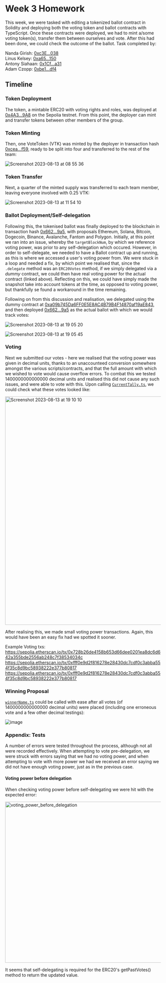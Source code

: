 # Week 3 Homework

This week, we were tasked with editing a tokenized ballot contract in Solidity and deploying both the voting token and ballot contracts with TypeScript. Once these contracts were deployed, we had to mint a/some voting token(s), transfer them between ourselves and vote. After this had been done, we could check the outcome of the ballot. Task completed by:

Nanda Girish: [0xc3E...038](https://sepolia.etherscan.io/address/0xc3Ef2b9e4D9EAa4Efa28919213959CdD7E86B038)                                                                                                    
Linus Kelsey: [0xa65...150](https://sepolia.etherscan.io/address/0xa65b289a1F8AFA8105133523F0B912c6D5Fc1150)                                                                                                    
Antony Siahaan: [0x1Cf...a31](https://sepolia.etherscan.io/address/0x1Cf2ed52a7E6b4E8254f55624c85ed5958308a31)                                                                                                  
Adam Czopp: [0xbe1...df4](https://sepolia.etherscan.io/address/0xbe124408de4a263d0e746e9db41744f66c3e5df4)

## Timeline

### Token Deployment

The token, a mintable ERC20 with voting rights and roles, was deployed at [0x4A3...9A8](https://sepolia.etherscan.io/address/0x4A3f928B2909C33A8c27400F109f3C07FB5aE9A8) on the Sepolia testnet. From this point, the deployer can mint and transfer tokens between other members of the group.

### Token Minting

Then, one VoteToken (VTK) was minted by the deployer in transaction hash [0xcea...f59](https://sepolia.etherscan.io/tx/0xcea65fa47cc7f7ea7db14c2462d5cb310d5eff2a4b059038e294d66c85069f59), ready to be split into four and transferred to the rest of the team:

![Screenshot 2023-08-13 at 08 55 36](https://github.com/Encode-Solidity-Q2-2PM-2023-Group-4/Week-3-Homework/assets/96599839/21c3230c-f3c1-4184-bd8d-3a8a6005f093)

### Token Transfer

Next, a quarter of the minted supply was transferred to each team member, leaving everyone involved with 0.25 VTK:

![Screenshot 2023-08-13 at 11 54 10](https://github.com/Encode-Solidity-Q2-2PM-2023-Group-4/Week-3-Homework/assets/96599839/ddaaafc7-1497-426d-a9a6-f4259f7ac54e)

### Ballot Deployment/Self-delegation

Following this, the tokenised ballot was finally deployed to the blockchain in transaction hash [0x662...9a5](https://sepolia.etherscan.io/address/0x6623d414f729caaf17c393e5c0d4f4cd6a6839a5), with proposals Ethereum, Solana, Bitcoin, Dogecoin, Binance, Avalanche, Fantom and Polygon. Initially, at this point we ran into an issue, whereby the `targetBlockNum`, by which we reference voting power, was prior to any self-delegation which occured. However, in order to self-delegate, we needed to have a Ballot contract up and running, as this is where we accessed a user's voting power from. We were stuck in a loop and needed a fix, by which point we realised that, since the `.delegate` method was an `ERC20Votes` method, if we simply delegated via a *dummy* contract, we could then have real voting power for the actual contract (linked above). Reflecting on this, we could have simply made the snapshot take into account tokens at the time, as opposed to voting power, but thankfully se found a workaround in the time remaining.

Following on from this discussion and realisation, we delegated using the dummy contract at [0xa09b745Da6FF0E5E8AC4B79B4F14870af19aE843](https://sepolia.etherscan.io/address/0xa09b745Da6FF0E5E8AC4B79B4F14870af19aE843), and then deployed [0x662...9a5](https://sepolia.etherscan.io/address/0x6623d414f729caaf17c393e5c0d4f4cd6a6839a5) as the actual ballot with which we would track votes:

![Screenshot 2023-08-13 at 19 05 20](https://github.com/Encode-Solidity-Q2-2PM-2023-Group-4/Week-3-Homework/assets/96599839/e97d89d2-95e4-4be3-a66b-e6da1e87f675)

![Screenshot 2023-08-13 at 19 05 45](https://github.com/Encode-Solidity-Q2-2PM-2023-Group-4/Week-3-Homework/assets/96599839/cb6b4d02-6abd-439c-b91d-731d1d75572b)

### Voting

Next we submitted our votes - here we realised that the voting power was given in decimal units, thanks to an unaccounteed conversion somewhere amongst the various scripts/contracts, and that the full amount with which we wished to vote would cause overflow errors. To combat this we tested 1400000000000000 decimal units and realised this did not cause any such issues, and were able to vote with this. Upon calling [`CurrentTally.ts`](scripts/CurrentTally.ts), we could check what these votes looked like:

<img width="736" alt="Screenshot 2023-08-13 at 19 10 10" src="https://github.com/Encode-Solidity-Q2-2PM-2023-Group-4/Week-3-Homework/assets/96599839/1a1ba13b-2ed4-4ad7-ba41-c643326d0cfc">

After realising this, we made small voting power transactions. Again, this would have been an easy fix had we spotted it sooner.

Example Voting txs:
https://sepolia.etherscan.io/tx/0x728b26de4158b653d66dee0201ea8dc6d642a355bde2556ab248c7f38534034c
https://sepolia.etherscan.io/tx/0xfff0e9d2f816278e28430dc7cdf0c3abba554f35c8d9bc58938222e377b80817
https://sepolia.etherscan.io/tx/0xfff0e9d2f816278e28430dc7cdf0c3abba554f35c8d9bc58938222e377b80817


### Winning Proposal

[`winnerName.ts`](scripts/winnerName.ts) could be called with ease after all votes (of 1400000000000000 decimal units) were placed (including one erroneous vote and a few other decimal testings):

![image](https://github.com/Encode-Solidity-Q2-2PM-2023-Group-4/Week-3-Homework/assets/38251144/f98d4bb1-ee5b-41a7-8f64-4424072b6d6a)


### Appendix: Tests

A number of errors were tested throughout the process, although not all were recorded effectively. When attempting to vote pre-delegation, we were struck with errors saying that we had no voting power, and when attempting to vote with more power we had we received an error saying we did not have enough voting power, just as in the previous case.

#### Voting power before delegation

When checking voting power before self-delegating we were hit with the expected error:

<img width="519" alt="voting_power_before_delegation" src="https://github.com/Encode-Solidity-Q2-2PM-2023-Group-4/Week-3-Homework/assets/96599839/5438aca6-ba27-4f2f-a518-9e82e84b15fa">

It seems that self-delegating is required for the ERC20's getPastVotes() method to return the updated value. 
